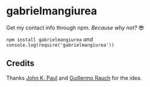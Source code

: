 # gabrielmangiurea


Get my contact info through npm. *Because why not?* :sunglasses:

`npm install gabrielmangiurea` *and* `console.log(require('gabrielmangiurea'))`


## Credits
Thanks [John K. Paul](https://twitter.com/johnkpaul) and [Guillermo Rauch](https://twitter.com/rauchg) for the idea.
